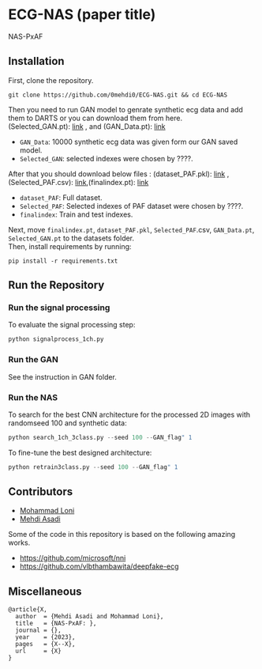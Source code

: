 # ECG-NAS (paper title)
NAS-PxAF

## Installation
First, clone the repository.  

```pyhton
git clone https://github.com/0mehdi0/ECG-NAS.git && cd ECG-NAS
```
Then you need to run GAN model to genrate synthetic ecg data and add them to DARTS or 
you can download them from here.
<br />
(Selected_GAN.pt): [link](https://drive.google.com/file/d/1j1wuQjeUR02wKyAllhOwo_dE0MjF0Oop/view?usp=sharing) ,  and (GAN_Data.pt): [link](https://drive.google.com/file/d/1-Tz5bikmHLaK8ds2r8D1Uzlw89XMD-pW/view?usp=sharing) 

* `GAN_Data`: 10000 synthetic ecg data was given form our GAN saved model.
* `Selected_GAN`: selected indexes were chosen by ????.

After that you should download below files : 
(dataset_PAF.pkl): [link](https://drive.google.com/file/d/1G5uFIGllmJIk05G1Acp2IItjK159XQhC/view?usp=sharing) ,
(Selected_PAF.csv): [link](https://drive.google.com/file/d/1vAn5PieATTsYW7TCHYrU38zWtpIPc8R9/view?usp=sharing),(finalindex.pt): [link]()

* `dataset_PAF`: Full dataset.
* `Selected_PAF`: Selected indexes of PAF dataset were chosen by ????.
* `finalindex`: Train and test indexes.

Next, move `finalindex.pt`, `dataset_PAF.pkl`, `Selected_PAF`.csv, `GAN_Data.pt`, `Selected_GAN.pt` to the datasets folder.
<br />
Then, install requirements by running: 
<br />
```pyhton
pip install -r requirements.txt
```


## Run the Repository

### Run the signal processing 

To evaluate the signal processing step:
<br />

```python
python signalprocess_1ch.py
```
### Run the GAN
See the instruction in GAN folder.
### Run the NAS
To search for the best CNN architecture for the processed 2D images with randomseed 100 and synthetic data:<br />
```python
python search_1ch_3class.py --seed 100 --GAN_flag" 1
```
To fine-tune the best designed architecture:<br />
```python
python retrain3class.py --seed 100 --GAN_flag" 1
```

## Contributors

* [Mohammad Loni](https://vsehwag.github.io/)
* [Mehdi Asadi](https://ir.linkedin.com/in/mehdi-asadi-966a1b242?trk=)

Some of the code in this repository is based on the following amazing works.

* https://github.com/microsoft/nni
* https://github.com/vlbthambawita/deepfake-ecg


## Miscellaneous
```
@article{X,
  author  = {Mehdi Asadi and Mohammad Loni},
  title   = {NAS-PxAF: },
  journal = {},
  year    = {2023},
  pages   = {X--X},
  url     = {X}
}
```